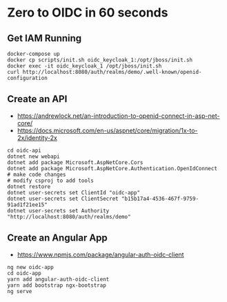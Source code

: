 # Zero to OIDC in 60 seconds

## Get IAM Running
```
docker-compose up
docker cp scripts/init.sh oidc_keycloak_1:/opt/jboss/init.sh
docker exec -it oidc_keycloak_1 /opt/jboss/init.sh
curl http://localhost:8080/auth/realms/demo/.well-known/openid-configuration
```

## Create an API
- https://andrewlock.net/an-introduction-to-openid-connect-in-asp-net-core/
- https://docs.microsoft.com/en-us/aspnet/core/migration/1x-to-2x/identity-2x

```
cd oidc-api
dotnet new webapi
dotnet add package Microsoft.AspNetCore.Cors
dotnet add package Microsoft.AspNetCore.Authentication.OpenIdConnect
# make code changes
# modify csproj to add tools
dotnet restore
dotnet user-secrets set ClientId "oidc-app"
dotnet user-secrets set ClientSecret "b15b17a4-4536-467f-9759-91ad1f21ee15"
dotnet user-secrets set Authority "http://localhost:8080/auth/realms/demo"
```

## Create an Angular App
- https://www.npmjs.com/package/angular-auth-oidc-client

```
ng new oidc-app
cd oidc-app
yarn add angular-auth-oidc-client
yarn add bootstrap ngx-bootstrap
ng serve
```
